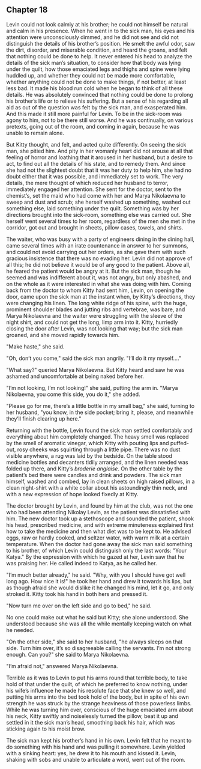 ## Chapter 18


Levin could not look calmly at his brother; he could not himself be
natural and calm in his presence. When he went in to the sick man, his
eyes and his attention were unconsciously dimmed, and he did not see and
did not distinguish the details of his brother’s position. He smelt the
awful odor, saw the dirt, disorder, and miserable condition, and heard
the groans, and felt that nothing could be done to help. It never
entered his head to analyze the details of the sick man’s situation, to
consider how that body was lying under the quilt, how those emaciated
legs and thighs and spine were lying huddled up, and whether they could
not be made more comfortable, whether anything could not be done to make
things, if not better, at least less bad. It made his blood run cold
when he began to think of all these details. He was absolutely convinced
that nothing could be done to prolong his brother’s life or to relieve
his suffering. But a sense of his regarding all aid as out of the
question was felt by the sick man, and exasperated him. And this made it
still more painful for Levin. To be in the sick-room was agony to him,
not to be there still worse. And he was continually, on various
pretexts, going out of the room, and coming in again, because he was
unable to remain alone.

But Kitty thought, and felt, and acted quite differently. On seeing the
sick man, she pitied him. And pity in her womanly heart did not arouse
at all that feeling of horror and loathing that it aroused in her
husband, but a desire to act, to find out all the details of his state,
and to remedy them. And since she had not the slightest doubt that it
was her duty to help him, she had no doubt either that it was possible,
and immediately set to work. The very details, the mere thought of which
reduced her husband to terror, immediately engaged her attention. She
sent for the doctor, sent to the chemist’s, set the maid who had come
with her and Marya Nikolaevna to sweep and dust and scrub; she herself
washed up something, washed out something else, laid something under the
quilt. Something was by her directions brought into the sick-room,
something else was carried out. She herself went several times to her
room, regardless of the men she met in the corridor, got out and brought
in sheets, pillow cases, towels, and shirts.

The waiter, who was busy with a party of engineers dining in the dining
hall, came several times with an irate countenance in answer to her
summons, and could not avoid carrying out her orders, as she gave them
with such gracious insistence that there was no evading her. Levin did
not approve of all this; he did not believe it would be of any good to
the patient. Above all, he feared the patient would be angry at it. But
the sick man, though he seemed and was indifferent about it, was not
angry, but only abashed, and on the whole as it were interested in what
she was doing with him. Coming back from the doctor to whom Kitty had
sent him, Levin, on opening the door, came upon the sick man at the
instant when, by Kitty’s directions, they were changing his linen. The
long white ridge of his spine, with the huge, prominent shoulder blades
and jutting ribs and vertebrae, was bare, and Marya Nikolaevna and the
waiter were struggling with the sleeve of the night shirt, and could not
get the long, limp arm into it. Kitty, hurriedly closing the door after
Levin, was not looking that way; but the sick man groaned, and she moved
rapidly towards him.

"Make haste," she said.

"Oh, don’t you come," said the sick man angrily. "I’ll do it my
myself...."

"What say?" queried Marya Nikolaevna. But Kitty heard and saw he was
ashamed and uncomfortable at being naked before her.

"I’m not looking, I’m not looking!" she said, putting the arm in. "Marya
Nikolaevna, you come this side, you do it," she added.

"Please go for me, there’s a little bottle in my small bag," she said,
turning to her husband, "you know, in the side pocket; bring it, please,
and meanwhile they’ll finish clearing up here."

Returning with the bottle, Levin found the sick man settled comfortably
and everything about him completely changed. The heavy smell was
replaced by the smell of aromatic vinegar, which Kitty with pouting lips
and puffed-out, rosy cheeks was squirting through a little pipe. There
was no dust visible anywhere, a rug was laid by the bedside. On the
table stood medicine bottles and decanters tidily arranged, and the
linen needed was folded up there, and Kitty’s _broderie anglaise_. On
the other table by the patient’s bed there were candles and drink and
powders. The sick man himself, washed and combed, lay in clean sheets on
high raised pillows, in a clean night-shirt with a white collar about
his astoundingly thin neck, and with a new expression of hope looked
fixedly at Kitty.

The doctor brought by Levin, and found by him at the club, was not the
one who had been attending Nikolay Levin, as the patient was
dissatisfied with him. The new doctor took up a stethoscope and sounded
the patient, shook his head, prescribed medicine, and with extreme
minuteness explained first how to take the medicine and then what diet
was to be kept to. He advised eggs, raw or hardly cooked, and seltzer
water, with warm milk at a certain temperature. When the doctor had gone
away the sick man said something to his brother, of which Levin could
distinguish only the last words: "Your Katya." By the expression with
which he gazed at her, Levin saw that he was praising her. He called
indeed to Katya, as he called her.

"I’m much better already," he said. "Why, with you I should have got
well long ago. How nice it is!" he took her hand and drew it towards his
lips, but as though afraid she would dislike it he changed his mind, let
it go, and only stroked it. Kitty took his hand in both hers and pressed
it.

"Now turn me over on the left side and go to bed," he said.

No one could make out what he said but Kitty; she alone understood. She
understood because she was all the while mentally keeping watch on what
he needed.

"On the other side," she said to her husband, "he always sleeps on that
side. Turn him over, it’s so disagreeable calling the servants. I’m not
strong enough. Can you?" she said to Marya Nikolaevna.

"I’m afraid not," answered Marya Nikolaevna.

Terrible as it was to Levin to put his arms round that terrible body, to
take hold of that under the quilt, of which he preferred to know
nothing, under his wife’s influence he made his resolute face that she
knew so well, and putting his arms into the bed took hold of the body,
but in spite of his own strength he was struck by the strange heaviness
of those powerless limbs. While he was turning him over, conscious of
the huge emaciated arm about his neck, Kitty swiftly and noiselessly
turned the pillow, beat it up and settled in it the sick man’s head,
smoothing back his hair, which was sticking again to his moist brow.

The sick man kept his brother’s hand in his own. Levin felt that he
meant to do something with his hand and was pulling it somewhere. Levin
yielded with a sinking heart: yes, he drew it to his mouth and kissed
it. Levin, shaking with sobs and unable to articulate a word, went out
of the room.



